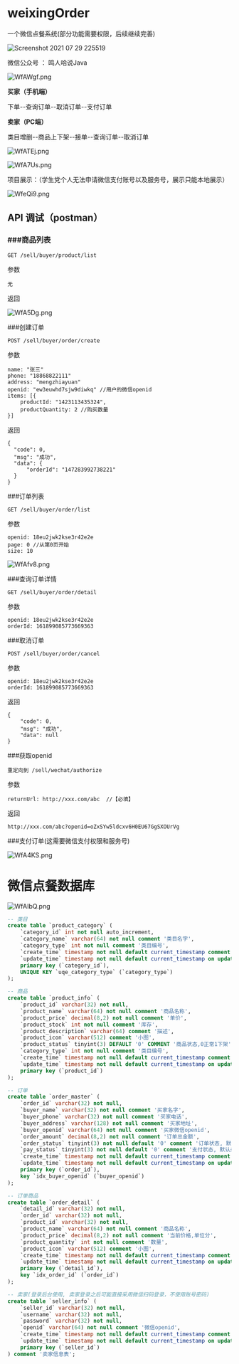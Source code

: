 # weixingOrder
一个微信点餐系统(部分功能需要权限，后续继续完善)

![Screenshot 2021 07 29 225519](https://z3.ax1x.com/2021/07/29/Wqgwzn.jpg)

微信公众号 ： 鸣人哈说Java

![WfAWgf.png](https://z3.ax1x.com/2021/07/26/WfAWgf.md.png)

**买家（手机端）**

下单--查询订单--取消订单--支付订单

**卖家（PC端）**

类目增删--商品上下架--接单--查询订单--取消订单

![WfATEj.png](https://z3.ax1x.com/2021/07/26/WfATEj.md.png)

![WfA7Us.png](https://z3.ax1x.com/2021/07/26/WfA7Us.md.png)



项目展示：（学生党个人无法申请微信支付账号以及服务号，展示只能本地展示）

![WfeQi9.png](https://z3.ax1x.com/2021/07/26/WfeQi9.png)



## API 调试（postman）

### \###商品列表

```
GET /sell/buyer/product/list
```

参数

```
无
```

返回

![WfA5Dg.png](https://z3.ax1x.com/2021/07/26/WfA5Dg.png)

\###创建订单

```
POST /sell/buyer/order/create
```

参数

```
name: "张三"
phone: "18868822111"
address: "mengzhiayuan"
openid: "ew3euwhd7sjw9diwkq" //用户的微信openid
items: [{
    productId: "1423113435324",
    productQuantity: 2 //购买数量
}]
```

返回

```
{
  "code": 0,
  "msg": "成功",
  "data": {
      "orderId": "147283992738221" 
  }
}
```

\###订单列表

```
GET /sell/buyer/order/list
```

参数

```
openid: 18eu2jwk2kse3r42e2e
page: 0 //从第0页开始
size: 10
```

![WfAfv8.png](https://z3.ax1x.com/2021/07/26/WfAfv8.md.png)

\###查询订单详情

```
GET /sell/buyer/order/detail
```

参数

```
openid: 18eu2jwk2kse3r42e2e
orderId: 161899085773669363
```

\###取消订单

```
POST /sell/buyer/order/cancel
```

参数

```
openid: 18eu2jwk2kse3r42e2e
orderId: 161899085773669363
```

返回

```
{
    "code": 0,
    "msg": "成功",
    "data": null
}
```

\###获取openid

```
重定向到 /sell/wechat/authorize
```

参数

```
returnUrl: http://xxx.com/abc  //【必填】
```

返回

```
http://xxx.com/abc?openid=oZxSYw5ldcxv6H0EU67GgSXOUrVg
```

\###支付订单(这需要微信支付权限和服务号)

![WfA4KS.png](https://z3.ax1x.com/2021/07/26/WfA4KS.png)

# 微信点餐数据库

![WfAIbQ.png](https://z3.ax1x.com/2021/07/26/WfAIbQ.md.png)

```sql
-- 类目
create table `product_category` (
    `category_id` int not null auto_increment,
    `category_name` varchar(64) not null comment '类目名字',
    `category_type` int not null comment '类目编号',
    `create_time` timestamp not null default current_timestamp comment '创建时间',
    `update_time` timestamp not null default current_timestamp on update current_timestamp comment '修改时间',
    primary key (`category_id`),
    UNIQUE KEY `uqe_category_type` (`category_type`)
);

-- 商品
create table `product_info` (
    `product_id` varchar(32) not null,
    `product_name` varchar(64) not null comment '商品名称',
    `product_price` decimal(8,2) not null comment '单价',
    `product_stock` int not null comment '库存',
    `product_description` varchar(64) comment '描述',
    `product_icon` varchar(512) comment '小图',
    `product_status` tinyint(3) DEFAULT '0' COMMENT '商品状态,0正常1下架',
    `category_type` int not null comment '类目编号',
    `create_time` timestamp not null default current_timestamp comment '创建时间',
    `update_time` timestamp not null default current_timestamp on update current_timestamp comment '修改时间',
    primary key (`product_id`)
);

-- 订单
create table `order_master` (
    `order_id` varchar(32) not null,
    `buyer_name` varchar(32) not null comment '买家名字',
    `buyer_phone` varchar(32) not null comment '买家电话',
    `buyer_address` varchar(128) not null comment '买家地址',
    `buyer_openid` varchar(64) not null comment '买家微信openid',
    `order_amount` decimal(8,2) not null comment '订单总金额',
    `order_status` tinyint(3) not null default '0' comment '订单状态, 默认为新下单',
    `pay_status` tinyint(3) not null default '0' comment '支付状态, 默认未支付',
    `create_time` timestamp not null default current_timestamp comment '创建时间',
    `update_time` timestamp not null default current_timestamp on update current_timestamp comment '修改时间',
    primary key (`order_id`),
    key `idx_buyer_openid` (`buyer_openid`)
);

-- 订单商品
create table `order_detail` (
    `detail_id` varchar(32) not null,
    `order_id` varchar(32) not null,
    `product_id` varchar(32) not null,
    `product_name` varchar(64) not null comment '商品名称',
    `product_price` decimal(8,2) not null comment '当前价格,单位分',
    `product_quantity` int not null comment '数量',
    `product_icon` varchar(512) comment '小图',
    `create_time` timestamp not null default current_timestamp comment '创建时间',
    `update_time` timestamp not null default current_timestamp on update current_timestamp comment '修改时间',
    primary key (`detail_id`),
    key `idx_order_id` (`order_id`)
);

-- 卖家(登录后台使用, 卖家登录之后可能直接采用微信扫码登录，不使用账号密码)
create table `seller_info` (
    `seller_id` varchar(32) not null,
    `username` varchar(32) not null,
    `password` varchar(32) not null,
    `openid` varchar(64) not null comment '微信openid',
    `create_time` timestamp not null default current_timestamp comment '创建时间',
    `update_time` timestamp not null default current_timestamp on update current_timestamp comment '修改时间',
    primary key (`seller_id`)
) comment '卖家信息表';
```

